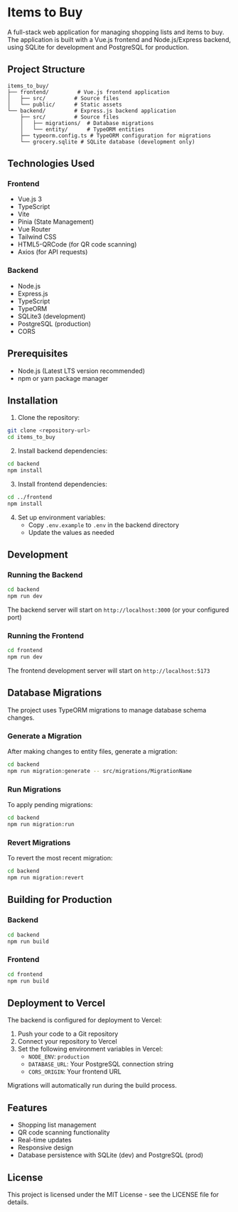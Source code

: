 # Items to Buy

A full-stack web application for managing shopping lists and items to buy. The application is built with a Vue.js frontend and Node.js/Express backend, using SQLite for development and PostgreSQL for production.

## Project Structure

```
items_to_buy/
├── frontend/         # Vue.js frontend application
│   ├── src/         # Source files
│   └── public/      # Static assets
└── backend/         # Express.js backend application
    ├── src/         # Source files
    │   ├── migrations/  # Database migrations
    │   └── entity/      # TypeORM entities
    ├── typeorm.config.ts # TypeORM configuration for migrations
    └── grocery.sqlite # SQLite database (development only)
```

## Technologies Used

### Frontend
- Vue.js 3
- TypeScript
- Vite
- Pinia (State Management)
- Vue Router
- Tailwind CSS
- HTML5-QRCode (for QR code scanning)
- Axios (for API requests)

### Backend
- Node.js
- Express.js
- TypeScript
- TypeORM
- SQLite3 (development)
- PostgreSQL (production)
- CORS

## Prerequisites

- Node.js (Latest LTS version recommended)
- npm or yarn package manager

## Installation

1. Clone the repository:
```bash
git clone <repository-url>
cd items_to_buy
```

2. Install backend dependencies:
```bash
cd backend
npm install
```

3. Install frontend dependencies:
```bash
cd ../frontend
npm install
```

4. Set up environment variables:
   - Copy `.env.example` to `.env` in the backend directory
   - Update the values as needed

## Development

### Running the Backend
```bash
cd backend
npm run dev
```
The backend server will start on `http://localhost:3000` (or your configured port)

### Running the Frontend
```bash
cd frontend
npm run dev
```
The frontend development server will start on `http://localhost:5173`

## Database Migrations

The project uses TypeORM migrations to manage database schema changes.

### Generate a Migration

After making changes to entity files, generate a migration:

```bash
cd backend
npm run migration:generate -- src/migrations/MigrationName
```

### Run Migrations

To apply pending migrations:

```bash
cd backend
npm run migration:run
```

### Revert Migrations

To revert the most recent migration:

```bash
cd backend
npm run migration:revert
```

## Building for Production

### Backend
```bash
cd backend
npm run build
```

### Frontend
```bash
cd frontend
npm run build
```

## Deployment to Vercel

The backend is configured for deployment to Vercel:

1. Push your code to a Git repository
2. Connect your repository to Vercel
3. Set the following environment variables in Vercel:
   - `NODE_ENV`: `production`
   - `DATABASE_URL`: Your PostgreSQL connection string
   - `CORS_ORIGIN`: Your frontend URL

Migrations will automatically run during the build process.

## Features

- Shopping list management
- QR code scanning functionality
- Real-time updates
- Responsive design
- Database persistence with SQLite (dev) and PostgreSQL (prod)

## License

This project is licensed under the MIT License - see the LICENSE file for details. 